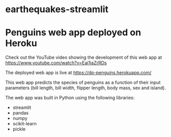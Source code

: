 # earthequakes-streamlit
# Penguins web app deployed on Heroku

Check out the YouTube video showing the development of this web app at https://www.youtube.com/watch?v=Eai1jaZrRDs

The deployed web app is live at https://dp-penguins.herokuapp.com/

This web app predicts the species of penguins as a function of their input parameters (bill length, bill width, flipper length, body mass, sex and island).

The web app was built in Python using the following libraries:
* streamlit
* pandas
* numpy
* scikit-learn
* pickle

